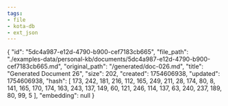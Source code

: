 ```yaml
---
tags:
- file
- kota-db
- ext_json
---
```

{
  "id": "5dc4a987-e12d-4790-b900-cef7183cb665",
  "file_path": "./examples-data/personal-kb/documents/5dc4a987-e12d-4790-b900-cef7183cb665.md",
  "original_path": "/generated/doc-026.md",
  "title": "Generated Document 26",
  "size": 202,
  "created": 1754606938,
  "updated": 1754606938,
  "hash": [
    173,
    242,
    181,
    216,
    112,
    165,
    249,
    211,
    28,
    174,
    80,
    8,
    141,
    165,
    170,
    174,
    163,
    243,
    137,
    149,
    60,
    121,
    246,
    114,
    137,
    63,
    240,
    237,
    189,
    80,
    99,
    5
  ],
  "embedding": null
}